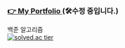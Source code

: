 <!--<h3> 👋Hi there </h3>-->      


### <a href="https://devjsy0897.github.io/devjsy0897/main" target="_blanc">👉 My Portfolio </a>(🛠수정 중입니다.)
<!--
### 👇First Team Project 'BestPriceMarket'.
> <a href="https://github.com/sowon-dev/bestPriceMarket">Github link</a>

### 👇First Android Application! Calculation.      
> <a href="https://github.com/devjsy0897/Cal">1. Github link</a>      
> <a href="https://play.google.com/store/apps/details?id=com.jsy.cal&hl=ko">2. Google Play Store link</a>
-->
백준 알고리즘      
[![solved.ac tier](http://mazassumnida.wtf/api/generate_badge?boj=devjsy0897)](https://solved.ac/devjsy0897)     
<!-- 
![Anurag's GitHub stats](https://github-readme-stats.vercel.app/api?username=devjsy0897&theme=dark&show_icons=true)

https://github.com/uyu423/resume-nextjs 참고하기
-->
